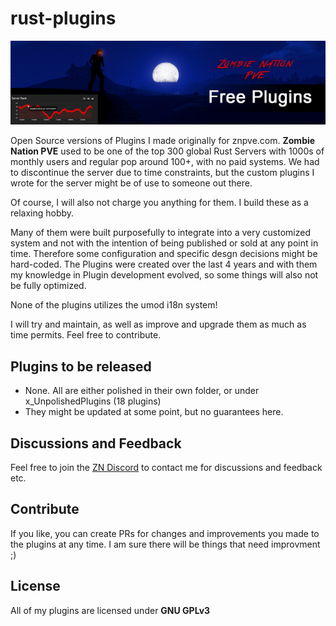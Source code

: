 # rust-plugins
![ZN Plugins](https://github.com/DocValerian/rust-plugins/blob/main/assets/ZNpve.png?raw=true)

Open Source versions of Plugins I made originally for znpve.com. **Zombie Nation PVE** used to be one of the top 300 global Rust Servers with 1000s of monthly 
users and regular pop around 100+, with no paid systems. We had to discontinue the server due to time constraints, but the custom plugins 
I wrote for the server might be of use to someone out there.

Of course, I will also not charge you anything for them. I build these as a relaxing hobby.

Many of them were built purposefully to integrate into a very customized system and not with the intention of being published or sold at any point in time.
Therefore some configuration and specific desgn decisions might be hard-coded. 
The Plugins were created over the last 4 years and with them my knowledge in Plugin development evolved, so some things will also not be fully optimized.

None of the plugins utilizes the umod i18n system!

I will try and maintain, as well as improve and upgrade them as much as time permits. Feel free to contribute.

## Plugins to be released
- None. All are either polished in their own folder, or under x_UnpolishedPlugins (18 plugins)
- They might be updated at some point, but no guarantees here.

## Discussions and Feedback
Feel free to join the [ZN Discord](https://discord.gg/8tkBFRjg3W) to contact me for discussions and feedback etc.


## Contribute
If you like, you can create PRs for changes and improvements you made to the plugins at any time. I am sure there will be things that need improvment ;)

## License
All of my plugins are licensed under **GNU GPLv3**